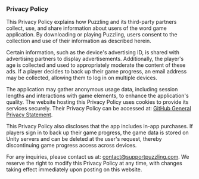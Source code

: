 ### Privacy Policy

This Privacy Policy explains how Puzzling and its third-party partners collect, use, and share information about users of the word game application. By downloading or playing Puzzling, users consent to the collection and use of their information as described herein.

Certain information, such as the device's advertising ID, is shared with advertising partners to display advertisements. Additionally, the player's age is collected and used to appropriately moderate the content of these ads. If a player decides to back up their game progress, an email address may be collected, allowing them to log in on multiple devices.

The application may gather anonymous usage data, including session lengths and interactions with game elements, to enhance the application's quality. The website hosting this Privacy Policy uses cookies to provide its services securely. Their Privacy Policy can be accessed at: [GitHub General Privacy Statement](https://docs.github.com/en/site-policy/privacy-policies/github-general-privacy-statement).

This Privacy Policy also discloses that the app includes in-app purchases. If players sign in to back up their game progress, the game data is stored on Unity servers and can be deleted at the user's request, thereby discontinuing game progress access across devices.

For any inquiries, please contact us at: [contact@supportpuzzling.com](mailto:contact@supportpuzzling.com). We reserve the right to modify this Privacy Policy at any time, with changes taking effect immediately upon posting on this website.
